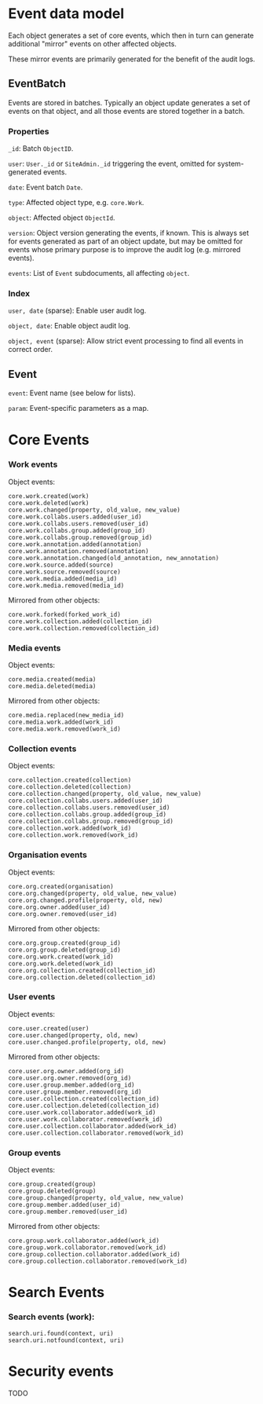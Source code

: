 
Event data model
================

Each object generates a set of core events, which then in turn can
generate additional "mirror" events on other affected objects.

These mirror events are primarily generated for the benefit of the
audit logs.


EventBatch
----------

Events are stored in batches.  Typically an object update generates a
set of events on that object, and all those events are stored together
in a batch.

### Properties

`_id`: Batch `ObjectID`.

`user`: `User._id` or `SiteAdmin._id` triggering the event, omitted
for system-generated events.

`date`: Event batch `Date`.

`type`: Affected object type, e.g. `core.Work`.

`object`: Affected object `ObjectId`.

`version`: Object version generating the events, if known.  This is
always set for events generated as part of an object update, but may
be omitted for events whose primary purpose is to improve the audit
log (e.g. mirrored events).

`events`: List of `Event` subdocuments, all affecting `object`.

### Index

`user, date` (sparse): Enable user audit log.

`object, date`: Enable object audit log.

`object, event` (sparse): Allow strict event processing to find all events in
correct order.


Event
-----

`event`: Event name (see below for lists).

`param`: Event-specific parameters as a map.


Core Events
===========

### Work events

Object events:

    core.work.created(work)
    core.work.deleted(work)
    core.work.changed(property, old_value, new_value)
    core.work.collabs.users.added(user_id)
    core.work.collabs.users.removed(user_id)
    core.work.collabs.group.added(group_id)
    core.work.collabs.group.removed(group_id)
    core.work.annotation.added(annotation)
    core.work.annotation.removed(annotation)
    core.work.annotation.changed(old_annotation, new_annotation)
    core.work.source.added(source)
    core.work.source.removed(source)
    core.work.media.added(media_id)
    core.work.media.removed(media_id)

Mirrored from other objects:

    core.work.forked(forked_work_id)
    core.work.collection.added(collection_id)
    core.work.collection.removed(collection_id)


### Media events

Object events:

    core.media.created(media)
    core.media.deleted(media)

Mirrored from other objects:

    core.media.replaced(new_media_id)
    core.media.work.added(work_id)
    core.media.work.removed(work_id)


### Collection events

Object events:

    core.collection.created(collection)
    core.collection.deleted(collection)
    core.collection.changed(property, old_value, new_value)
    core.collection.collabs.users.added(user_id)
    core.collection.collabs.users.removed(user_id)
    core.collection.collabs.group.added(group_id)
    core.collection.collabs.group.removed(group_id)
    core.collection.work.added(work_id)
    core.collection.work.removed(work_id)
    

### Organisation events

Object events:

    core.org.created(organisation)
    core.org.changed(property, old_value, new_value)
    core.org.changed.profile(property, old, new)
    core.org.owner.added(user_id)
    core.org.owner.removed(user_id)

Mirrored from other objects:

    core.org.group.created(group_id)
    core.org.group.deleted(group_id)
    core.org.work.created(work_id)
    core.org.work.deleted(work_id)
    core.org.collection.created(collection_id)
    core.org.collection.deleted(collection_id)
    

### User events

Object events:

    core.user.created(user)
    core.user.changed(property, old, new)
    core.user.changed.profile(property, old, new)

Mirrored from other objects:

    core.user.org.owner.added(org_id)
    core.user.org.owner.removed(org_id)
    core.user.group.member.added(org_id)
    core.user.group.member.removed(org_id)
    core.user.collection.created(collection_id)
    core.user.collection.deleted(collection_id)
    core.user.work.collaborator.added(work_id)
    core.user.work.collaborator.removed(work_id)
    core.user.collection.collaborator.added(work_id)
    core.user.collection.collaborator.removed(work_id)


### Group events

Object events:

    core.group.created(group)
    core.group.deleted(group)
    core.group.changed(property, old_value, new_value)
    core.group.member.added(user_id)
    core.group.member.removed(user_id)

Mirrored from other objects:

    core.group.work.collaborator.added(work_id)
    core.group.work.collaborator.removed(work_id)
    core.group.collection.collaborator.added(work_id)
    core.group.collection.collaborator.removed(work_id)


Search Events
===========

### Search events (work):

    search.uri.found(context, uri)
    search.uri.notfound(context, uri)


Security events
===============

TODO
